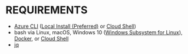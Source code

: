 # REQUIREMENTS

- [Azure CLI](https://docs.microsoft.com/en-us/cli/azure/install-azure-cli?view=azure-cli-latest)
([Local Install (Preferred)](https://docs.microsoft.com/en-us/cli/azure/install-azure-cli?view=azure-cli-latest) or [Cloud Shell](https://docs.microsoft.com/en-ca/azure/cloud-shell/overview))
- bash via Linux, macOS, Windows 10 ([Windows Subsystem for Linux](https://docs.microsoft.com/en-us/windows/wsl/install-win10)), [Docker](https://docs.microsoft.com/en-us/cli/azure/run-azure-cli-docker), or [Cloud Shell](https://docs.microsoft.com/en-ca/azure/cloud-shell/overview)
- [jq](https://stedolan.github.io/jq/)
